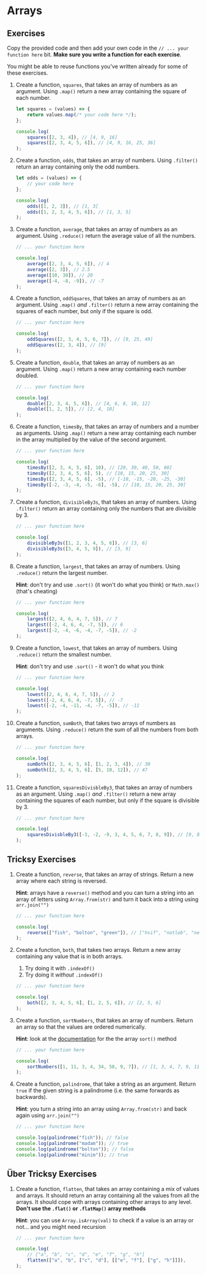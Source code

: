 # Arrays

## Exercises

Copy the provided code and then add your own code in the `// ... your function here` bit. **Make sure you write a function for each exercise**.

You might be able to reuse functions you've written already for some of these exercises.

1) Create a function, `squares`, that takes an array of numbers as an argument. Using `.map()` return a new array containing the square of each number.

    ```javascript
    let squares = (values) => {
        return values.map(/* your code here */);
    };

    console.log(
        squares([2, 3, 4]), // [4, 9, 16]
        squares([2, 3, 4, 5, 6]), // [4, 9, 16, 25, 36]
    );
    ```

1) Create a function, `odds`, that takes an array of numbers. Using `.filter()` return an array containing only the odd numbers.

    ```javascript
    let odds = (values) => {
        // your code here
    };

    console.log(
        odds([1, 2, 3]), // [1, 3]
        odds([1, 2, 3, 4, 5, 6]), // [1, 3, 5]
    );
    ```

1) Create a function, `average`, that takes an array of numbers as an argument. Using `.reduce()` return the average value of all the numbers.

    ```javascript
    // ... your function here

    console.log(
        average([2, 3, 4, 5, 6]), // 4
        average([2, 3]), // 2.5
        average([10, 30]), // 20
        average([-4, -8, -9]), // -7
    );
    ```

1) Create a function, `oddSquares`, that takes an array of numbers as an argument. Using `.map()` *and* `.filter()` return a new array containing the squares of each number, but only if the square is odd.

    ```javascript
    // ... your function here

    console.log(
        oddSquares([2, 3, 4, 5, 6, 7]), // [9, 25, 49]
        oddSquares([2, 3, 4]), // [9]
    );
    ```

1) Create a function, `double`, that takes an array of numbers as an argument. Using `.map()` return a new array containing each number doubled.

    ```javascript
    // ... your function here

    console.log(
        double([2, 3, 4, 5, 6]), // [4, 6, 8, 10, 12]
        double([1, 2, 5]), // [2, 4, 10]
    );
    ```

1) Create a function, `timesBy`, that takes an array of numbers and a number as arguments. Using `.map()` return a new array containing each number in the array multiplied by the value of the second argument.

    ```javascript
    // ... your function here

    console.log(
        timesBy([2, 3, 4, 5, 6], 10), // [20, 30, 40, 50, 60]
        timesBy([2, 3, 4, 5, 6], 5), // [10, 15, 20, 25, 30]
        timesBy([2, 3, 4, 5, 6], -5), // [-10, -15, -20, -25, -30]
        timesBy([-2, -3, -4, -5, -6], -5), // [10, 15, 20, 25, 30]
    );
    ```

1) Create a function, `divisibleBy3s`, that takes an array of numbers. Using `.filter()` return an array containing only the numbers that are divisible by 3.

    ```javascript
    // ... your function here

    console.log(
        divisibleBy3s([1, 2, 3, 4, 5, 6]), // [3, 6]
        divisibleBy3s([3, 4, 5, 9]), // [3, 9]
    );
    ```

1) Create a function, `largest`, that takes an array of numbers. Using `.reduce()` return the largest number.

    **Hint**: don't try and use `.sort()` (it won't do what you think) or `Math.max()` (that's cheating)

    ```javascript
    // ... your function here

    console.log(
        largest([2, 4, 6, 4, 7, 5]), // 7
        largest([-2, 4, 6, 4, -7, 5]), // 6
        largest([-2, -4, -6, -4, -7, -5]), // -2
    );
    ```

1) Create a function, `lowest`, that takes an array of numbers. Using `.reduce()` return the smallest number.

    **Hint**: don't try and use `.sort()` - it won't do what you think

    ```javascript
    // ... your function here

    console.log(
        lowest([2, 4, 6, 4, 7, 5]), // 2
        lowest([-2, 4, 6, 4, -7, 5]), // -7
        lowest([-2, -4, -11, -4, -7, -5]), // -11
    );
    ```

1) Create a function, `sumBoth`, that takes two arrays of numbers as arguments. Using `.reduce()` return the sum of all the numbers from both arrays.

    ```javascript
    // ... your function here

    console.log(
        sumBoth([2, 3, 4, 5, 6], [1, 2, 3, 4]), // 30
        sumBoth([2, 3, 4, 5, 6], [5, 10, 12]), // 47
    );
    ```

1) Create a function, `squaresDivisbleBy3`, that takes an array of numbers as an argument. Using `.map()` *and* `.filter()` return a new array containing the squares of each number, but only if the square is divisible by 3.

    ```javascript
    // ... your function here

    console.log(
        squaresDivisbleBy3([-3, -2, -9, 3, 4, 5, 6, 7, 8, 9]), // [9, 81, 9, 36, 81]
    );
    ```

## Tricksy Exercises

1) Create a function, `reverse`, that takes an array of strings. Return a new array where each string is reversed.

    **Hint**: arrays have a `reverse()` method and you can turn a string into an array of letters using `Array.from(str)` and turn it back into a string using `arr.join("")`

    ```javascript
    // ... your function here

    console.log(
        reverse(["fish", "bolton", "green"]), // ["hsif", "notlob", "neerg"]
    );
    ```

1) Create a function, `both`, that takes two arrays. Return a new array containing any value that is in both arrays.

    1. Try doing it with `.indexOf()`
    2. Try doing it *without* `.indexOf()`

    ```javascript
    // ... your function here

    console.log(
        both([2, 3, 4, 5, 6], [1, 2, 5, 6]), // [2, 5, 6]
    );
    ```

1) Create a function, `sortNumbers`, that takes an array of numbers. Return an array so that the values are ordered numerically.

    **Hint**: look at the [documentation](https://developer.mozilla.org/en/docs/Web/JavaScript/Reference/Global_Objects/Array/sort) for the the array `sort()` method

    ```javascript
    // ... your function here

    console.log(
        sortNumbers([1, 11, 3, 4, 34, 58, 9, 7]), // [1, 3, 4, 7, 9, 11, 34, 58]
    );
    ```

1) Create a function, `palindrome`, that take a string as an argument. Return `true` if the given string is a palindrome (i.e. the same forwards as backwards).

    **Hint**: you turn a string into an array using `Array.from(str)` and back again using `arr.join("")`

    ```javascript
    // ... your function here

    console.log(palindrome("fish")); // false
    console.log(palindrome("madam")); // true
    console.log(palindrome("bolton")); // false
    console.log(palindrome("minim")); // true
    ```

## Über Tricksy Exercises

1) Create a function, `flatten`, that takes an array containing a mix of values and arrays. It should return an array containing all the values from all the arrays. It should cope with arrays containing other arrays to any level. **Don't use the `.flat()` or `.flatMap()` array methods**

    **Hint**: you can use `Array.isArray(val)` to check if a value is an array or not... and you might need recursion

    ```javascript
    // ... your function here

    console.log(
        // ["a", "b", "c", "d", "e", "f", "g", "h"]
        flatten(["a", "b", ["c", "d"], [["e", "f"], ["g", "h"]]]),
    );
    ```
